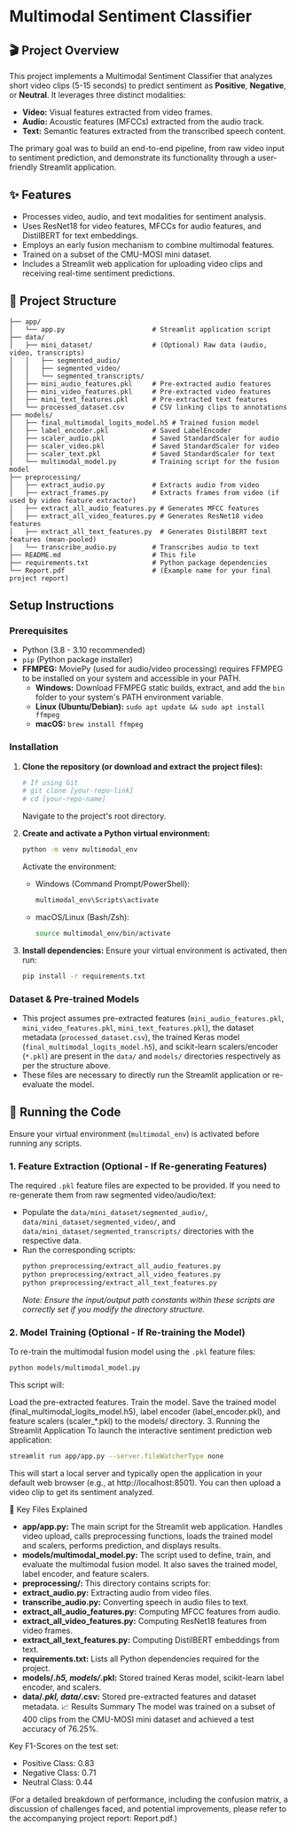 # Multimodal Sentiment Classifier

## 🎬 Project Overview

This project implements a Multimodal Sentiment Classifier that analyzes short video clips (5-15 seconds) to predict sentiment as **Positive**, **Negative**, or **Neutral**. It leverages three distinct modalities:
* **Video:** Visual features extracted from video frames.
* **Audio:** Acoustic features (MFCCs) extracted from the audio track.
* **Text:** Semantic features extracted from the transcribed speech content.

The primary goal was to build an end-to-end pipeline, from raw video input to sentiment prediction, and demonstrate its functionality through a user-friendly Streamlit application.

## ✨ Features

* Processes video, audio, and text modalities for sentiment analysis.
* Uses ResNet18 for video features, MFCCs for audio features, and DistilBERT for text embeddings.
* Employs an early fusion mechanism to combine multimodal features.
* Trained on a subset of the CMU-MOSI mini dataset.
* Includes a Streamlit web application for uploading video clips and receiving real-time sentiment predictions.

## 📂 Project Structure
```
├── app/
│   └── app.py                      # Streamlit application script
├── data/
│   ├── mini_dataset/               # (Optional) Raw data (audio, video, transcripts)
│   │   ├── segmented_audio/
│   │   ├── segmented_video/
│   │   └── segmented_transcripts/
│   ├── mini_audio_features.pkl     # Pre-extracted audio features
│   ├── mini_video_features.pkl     # Pre-extracted video features
│   ├── mini_text_features.pkl      # Pre-extracted text features
│   └── processed_dataset.csv       # CSV linking clips to annotations
├── models/
│   ├── final_multimodal_logits_model.h5 # Trained fusion model
│   ├── label_encoder.pkl           # Saved LabelEncoder
│   ├── scaler_audio.pkl            # Saved StandardScaler for audio
│   ├── scaler_video.pkl            # Saved StandardScaler for video
│   ├── scaler_text.pkl             # Saved StandardScaler for text
│   └── multimodal_model.py         # Training script for the fusion model
├── preprocessing/
│   ├── extract_audio.py            # Extracts audio from video
│   ├── extract_frames.py           # Extracts frames from video (if used by video feature extractor)
│   ├── extract_all_audio_features.py # Generates MFCC features
│   ├── extract_all_video_features.py # Generates ResNet18 video features
│   ├── extract_all_text_features.py  # Generates DistilBERT text features (mean-pooled)
│   └── transcribe_audio.py         # Transcribes audio to text
├── README.md                       # This file
├── requirements.txt                # Python package dependencies
└── Report.pdf                      # (Example name for your final project report)
```
## Setup Instructions

### Prerequisites

* Python (3.8 - 3.10 recommended)
* `pip` (Python package installer)
* **FFMPEG:** MoviePy (used for audio/video processing) requires FFMPEG to be installed on your system and accessible in your PATH.
    * **Windows:** Download FFMPEG static builds, extract, and add the `bin` folder to your system's PATH environment variable.
    * **Linux (Ubuntu/Debian):** `sudo apt update && sudo apt install ffmpeg`
    * **macOS:** `brew install ffmpeg`

### Installation

1.  **Clone the repository (or download and extract the project files):**
    ```bash
    # If using Git
    # git clone [your-repo-link]
    # cd [your-repo-name]
    ```
    Navigate to the project's root directory.

2.  **Create and activate a Python virtual environment:**
    ```bash
    python -m venv multimodal_env
    ```
    Activate the environment:
    * Windows (Command Prompt/PowerShell):
        ```cmd
        multimodal_env\Scripts\activate
        ```
    * macOS/Linux (Bash/Zsh):
        ```bash
        source multimodal_env/bin/activate
        ```

3.  **Install dependencies:**
    Ensure your virtual environment is activated, then run:
    ```bash
    pip install -r requirements.txt
    ```

### Dataset & Pre-trained Models

* This project assumes pre-extracted features (`mini_audio_features.pkl`, `mini_video_features.pkl`, `mini_text_features.pkl`), the dataset metadata (`processed_dataset.csv`), the trained Keras model (`final_multimodal_logits_model.h5`), and scikit-learn scalers/encoder (`*.pkl`) are present in the `data/` and `models/` directories respectively as per the structure above.
* These files are necessary to directly run the Streamlit application or re-evaluate the model.

## 🚀 Running the Code

Ensure your virtual environment (`multimodal_env`) is activated before running any scripts.

### 1. Feature Extraction (Optional - If Re-generating Features)

The required `.pkl` feature files are expected to be provided. If you need to re-generate them from raw segmented video/audio/text:
* Populate the `data/mini_dataset/segmented_audio/`, `data/mini_dataset/segmented_video/`, and `data/mini_dataset/segmented_transcripts/` directories with the respective data.
* Run the corresponding scripts:
    ```bash
    python preprocessing/extract_all_audio_features.py
    python preprocessing/extract_all_video_features.py
    python preprocessing/extract_all_text_features.py
    ```
    *Note: Ensure the input/output path constants within these scripts are correctly set if you modify the directory structure.*

### 2. Model Training (Optional - If Re-training the Model)

To re-train the multimodal fusion model using the `.pkl` feature files:
```bash
python models/multimodal_model.py
```
This script will:

Load the pre-extracted features.
Train the model.
Save the trained model (final_multimodal_logits_model.h5), label encoder (label_encoder.pkl), and feature scalers (scaler_*.pkl) to the models/ directory.
3. Running the Streamlit Application
To launch the interactive sentiment prediction web application:

```bash
streamlit run app/app.py --server.fileWatcherType none
```
This will start a local server and typically open the application in your default web browser (e.g., at http://localhost:8501). You can then upload a video clip to get its sentiment analyzed.

📄 Key Files Explained
* **app/app.py:** The main script for the Streamlit web application. Handles video upload, calls preprocessing functions, loads the trained model and scalers, performs prediction, and displays results.
* **models/multimodal_model.py:** The script used to define, train, and evaluate the multimodal fusion model. It also saves the trained model, label encoder, and feature scalers.
* **preprocessing/:** This directory contains scripts for:
* **extract_audio.py:** Extracting audio from video files.
* **transcribe_audio.py:** Converting speech in audio files to text.
* **extract_all_audio_features.py:** Computing MFCC features from audio.
* **extract_all_video_features.py:** Computing ResNet18 features from video frames.
* **extract_all_text_features.py:** Computing DistilBERT embeddings from text.
* **requirements.txt:** Lists all Python dependencies required for the project.
* **models/*.h5, models/*.pkl:** Stored trained Keras model, scikit-learn label encoder, and scalers.
* **data/*.pkl, data/*.csv:** Stored pre-extracted features and dataset metadata.
📈 Results Summary
The model was trained on a subset of 400 clips from the CMU-MOSI mini dataset and achieved a test accuracy of 76.25%.

Key F1-Scores on the test set:

* Positive Class: 0.83
* Negative Class: 0.71
* Neutral Class: 0.44
  
(For a detailed breakdown of performance, including the confusion matrix, a discussion of challenges faced, and potential improvements, please refer to the accompanying project report: Report.pdf.)
